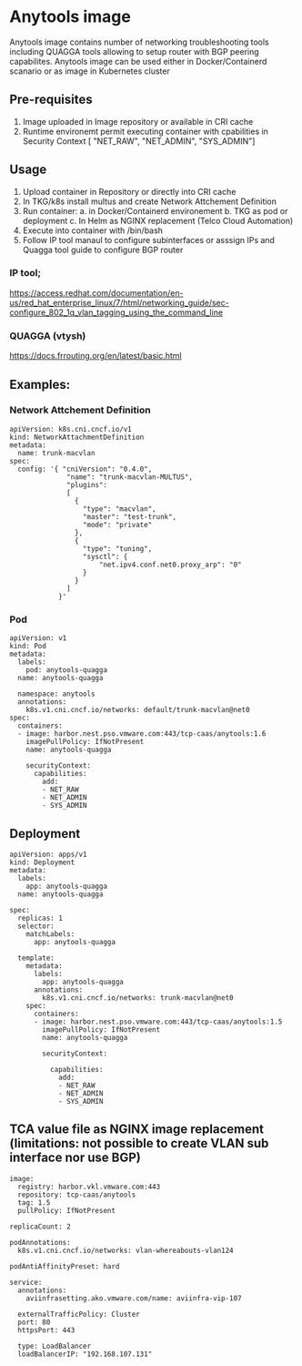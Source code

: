 # Anytools image
Anytools image contains number of networking troubleshooting tools including 
QUAGGA tools allowing to setup router with BGP peering capabilites.
Anytools image can be used either in Docker/Containerd scanario or as image in Kubernetes cluster

## Pre-requisites
1. Image uploaded in Image repository or available in CRI cache
2. Runtime environemt permit executing container with cpabilities in Security Context [ "NET_RAW", "NET_ADMIN", "SYS_ADMIN"]

## Usage
1. Upload container in Repository or directly into CRI cache
2. In TKG/k8s install multus and create Network Attchement Definition 
2. Run container:
  a. in Docker/Containerd environement
  b. TKG as pod or deployment
  c. In Helm as NGINX replacement (Telco Cloud Automation)
3. Execute into container with /bin/bash
4. Follow IP tool manaul to configure subinterfaces or asssign IPs and Quagga tool guide to configure BGP router

### IP tool;
https://access.redhat.com/documentation/en-us/red_hat_enterprise_linux/7/html/networking_guide/sec-configure_802_1q_vlan_tagging_using_the_command_line

### QUAGGA (vtysh)
https://docs.frrouting.org/en/latest/basic.html

## Examples:
  ### Network Attchement Definition
```
apiVersion: k8s.cni.cncf.io/v1
kind: NetworkAttachmentDefinition
metadata:
  name: trunk-macvlan
spec:
  config: '{ "cniVersion": "0.4.0", 
              "name": "trunk-macvlan-MULTUS", 
              "plugins":
              [ 
                { 
                  "type": "macvlan",
                  "master": "test-trunk",
                  "mode": "private" 
                }, 
                {
                  "type": "tuning",
                  "sysctl": { 
                      "net.ipv4.conf.net0.proxy_arp": "0" 
                  } 
                } 
              ]
            }'
```

  ### Pod
```
apiVersion: v1
kind: Pod
metadata:
  labels:
    pod: anytools-quagga
  name: anytools-quagga
  
  namespace: anytools
  annotations:
    k8s.v1.cni.cncf.io/networks: default/trunk-macvlan@net0
spec:
  containers:
  - image: harbor.nest.pso.vmware.com:443/tcp-caas/anytools:1.6
    imagePullPolicy: IfNotPresent
    name: anytools-quagga

    securityContext:
      capabilities:
        add:
        - NET_RAW
        - NET_ADMIN
        - SYS_ADMIN
```

  ## Deployment
```
apiVersion: apps/v1
kind: Deployment
metadata:
  labels:
    app: anytools-quagga
  name: anytools-quagga

spec:
  replicas: 1
  selector:
    matchLabels:
      app: anytools-quagga

  template:
    metadata:
      labels:
        app: anytools-quagga
      annotations:
        k8s.v1.cni.cncf.io/networks: trunk-macvlan@net0
    spec:
      containers:
      - image: harbor.nest.pso.vmware.com:443/tcp-caas/anytools:1.5
        imagePullPolicy: IfNotPresent
        name: anytools-quagga

        securityContext:

          capabilities:
            add:
            - NET_RAW
            - NET_ADMIN
            - SYS_ADMIN
```

  ## TCA value file as NGINX image replacement (limitations: not possible to create VLAN sub interface nor use BGP)
```
image:
  registry: harbor.vkl.vmware.com:443
  repository: tcp-caas/anytools
  tag: 1.5
  pullPolicy: IfNotPresent

replicaCount: 2

podAnnotations:
  k8s.v1.cni.cncf.io/networks: vlan-whereabouts-vlan124

podAntiAffinityPreset: hard

service:
  annotations:
    aviinfrasetting.ako.vmware.com/name: aviinfra-vip-107
    
  externalTrafficPolicy: Cluster
  port: 80
  httpsPort: 443

  type: LoadBalancer
  loadBalancerIP: "192.168.107.131"
```

